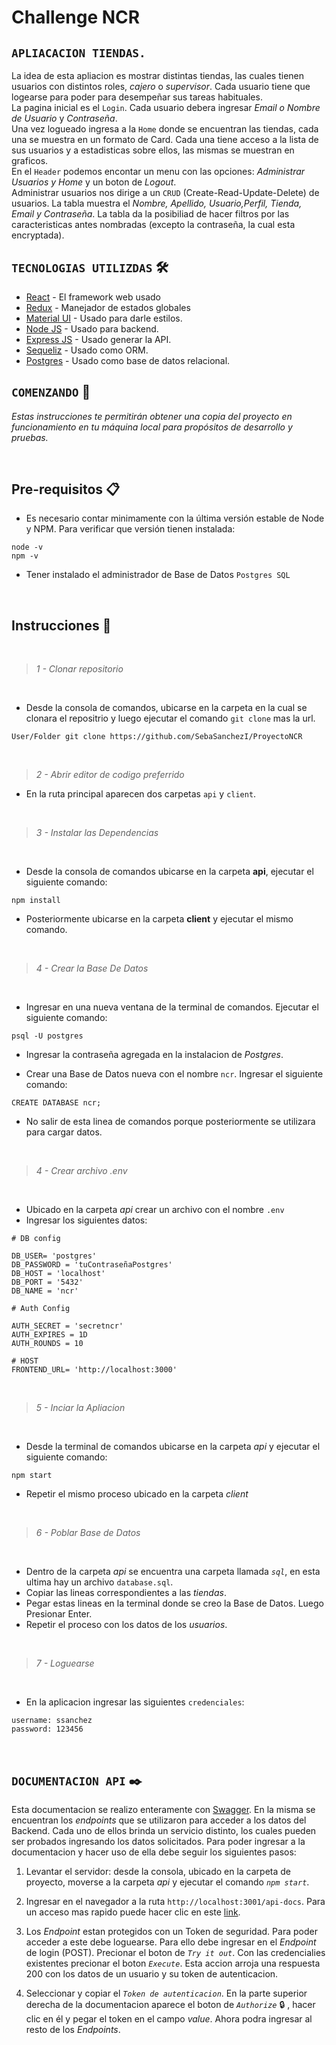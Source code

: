 # Challenge NCR

## ``APLIACACION TIENDAS.``

La idea de esta apliacion es mostrar distintas tiendas, las cuales tienen usuarios con distintos roles, _cajero_ o _supervisor_. Cada usuario tiene que logearse para poder para desempeñar sus tareas habituales. </br>La pagina inicial es el ``Login``. Cada usuario debera ingresar _Email o Nombre de Usuario_ y _Contraseña_. </br> Una vez logueado ingresa a la ``Home`` donde se encuentran las tiendas, cada una se muestra en un formato de Card.
Cada una tiene acceso a la lista de sus usuarios y a estadisticas sobre ellos, las mismas se muestran en graficos. </br> En el ``Header`` podemos encontar un menu con las opciones: _Administrar Usuarios y Home_ y un boton de _Logout_.</br> Administrar usuarios nos dirige a un ``CRUD`` (Create-Read-Update-Delete) de usuarios. La tabla muestra el _Nombre, Apellido, Usuario,Perfil, Tienda, Email y Contraseña_. La tabla da la posibiliad de hacer filtros por las caracteristicas antes nombradas (excepto la contraseña, la cual esta encryptada). 

## ```TECNOLOGIAS UTILIZDAS``` 🛠️


* [React](https://es.reactjs.org/) - El framework web usado
* [Redux](https://es.redux.js.org/) - Manejador de estados globales
* [Material UI](https://material-ui.com/) - Usado para darle estilos.
* [Node JS](https://nodejs.org/es/) - Usado para backend.
* [Express JS](https://www.express.com.ar/) - Usado generar la API.
* [Sequeliz](http://sequelize.org/) - Usado como ORM.
* [Postgres](https://www.postgresql.org/) - Usado como base de datos relacional.

## ```COMENZANDO``` 🚀


_Estas instrucciones te permitirán obtener una copia del proyecto en funcionamiento en tu máquina local para propósitos de desarrollo y pruebas._

</br> 

## Pre-requisitos 📋

* Es necesario contar minimamente con la última versión estable de Node y NPM.
Para verificar que versión tienen instalada:
```
node -v 
npm -v
```
* Tener instalado el administrador de Base de Datos ``Postgres SQL``

</br> 

##  Instrucciones 🔧

</br> 

> _1 - Clonar repositorio_

</br> 

* Desde la consola de comandos, ubicarse en la carpeta en la cual se clonara el repositrio y luego ejecutar el comando ``git clone`` mas la url.


```
User/Folder git clone https://github.com/SebaSanchezI/ProyectoNCR
```
</br>

> _2 - Abrir editor de codigo preferrido_

* En la ruta principal aparecen dos carpetas ``api`` y  ``client``.

</br> 


> _3 - Instalar las Dependencias_
</br> 

* Desde la consola de comandos ubicarse en la carpeta __api__, ejecutar el siguiente comando: 

```
npm install
```

* Posteriormente ubicarse en la carpeta __client__ y ejecutar el mismo comando.

</br>

> _4 - Crear la Base De Datos_
</br> 

* Ingresar en una nueva ventana de la terminal de comandos. Ejecutar el siguiente comando:

``` 
psql -U postgres 
```

* Ingresar la contraseña agregada en la instalacion de _Postgres_.

* Crear una Base de Datos nueva con el nombre ``ncr``. Ingresar el siguiente comando:

```
CREATE DATABASE ncr;
```
* No salir de esta linea de comandos porque posteriormente se utilizara para cargar datos.

</br>

> _4 - Crear archivo .env_
</br>

* Ubicado en la carpeta _api_ crear un archivo con el nombre ``.env``
* Ingresar los siguientes datos:

```
# DB config

DB_USER= 'postgres'
DB_PASSWORD = 'tuContraseñaPostgres'
DB_HOST = 'localhost'
DB_PORT = '5432'
DB_NAME = 'ncr'

# Auth Config

AUTH_SECRET = 'secretncr'
AUTH_EXPIRES = 1D
AUTH_ROUNDS = 10

# HOST
FRONTEND_URL= 'http://localhost:3000'
```
</br>

> _5 - Inciar la Apliacion_
</br>

* Desde la terminal de comandos ubicarse en la carpeta _api_ y ejecutar el siguiente comando:

```
npm start
```
* Repetir el mismo proceso ubicado en la carpeta _client_

</br>

> _6 - Poblar Base de Datos_
</br>

* Dentro de la carpeta _api_ se encuentra una carpeta llamada _``sql``_, en esta ultima hay un archivo ``database.sql``. 
* Copiar las lineas correspondientes a las _tiendas_.
* Pegar estas lineas en la terminal donde se creo la Base de Datos. Luego Presionar Enter.
* Repetir el proceso con los datos de los _usuarios_.

</br>

> _7 - Loguearse_
</br>

* En la aplicacion ingresar las siguientes `credenciales`:
```
username: ssanchez
password: 123456
```
</br>

## ```DOCUMENTACION API``` ✒️
Esta documentacion se realizo enteramente con [Swagger](https://swagger.io/). En la misma se encuentran los *endpoints* que se utilizaron para acceder a los datos del Backend. Cada uno de ellos brinda un servicio distinto, los cuales pueden ser probados ingresando los datos solicitados.  Para poder ingresar a la documentacion y hacer uso de ella debe seguir los siguientes pasos:</br>

1. Levantar el servidor: desde la consola, ubicado en la carpeta de proyecto, moverse a la carpeta _api_ y ejecutar el comando _``npm start``_. 

2. Ingresar en el navegador a la ruta ``http://localhost:3001/api-docs``. Para un acceso mas rapido puede hacer clic en este [link](http://localhost:3001/api-docs/).
3. Los _Endpoint_ estan protegidos con un Token de seguridad. Para poder acceder a este debe loguearse. Para ello debe ingresar en el _Endpoint_ de login (POST). Precionar el boton de _``Try it out``_. Con las credencialies existentes precionar el boton _``Execute``_. Esta accion arroja una respuesta 200 con los datos de un usuario y su token de autenticacion.
4. Seleccionar y copiar el _``Token de autenticacion``_. En la parte superior derecha de la documentacion aparece el boton de _``Authorize``_  🔒 , hacer clic en él  y pegar el token en el campo _value_. Ahora podra ingresar al resto de los _Endpoints_. 



